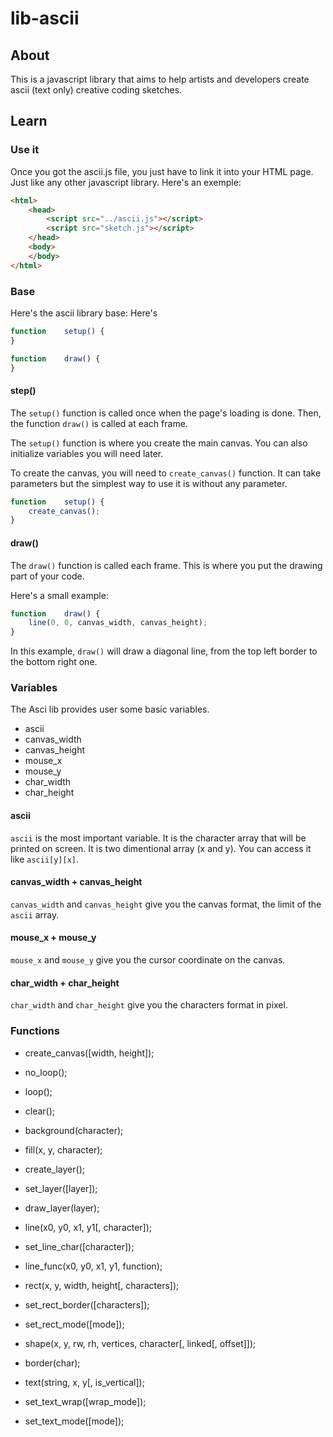 # lib-ascii

## About

This is a javascript library that aims to help artists and developers create ascii (text only) creative coding sketches.

## Learn

### Use it

Once you got the ascii.js file, you just have to link it into your HTML page. Just like any other javascript library.
Here's an exemple:
```html
<html>
	<head>
		<script src="../ascii.js"></script>
		<script src="sketch.js"></script>
	</head>
	<body>
	</body>
</html>
```

### Base

Here's the ascii library base:
Here's 
```javascript
function	setup() {
}

function	draw() {
}
```

#### step()

The `setup()` function is called once when the page's loading is done. Then,
the function `draw()` is called at each frame.

The `setup()` function is where you create the main canvas. You can also
initialize variables you will need later.

To create the canvas, you will need to `create_canvas()` function.
It can take parameters but the simplest way to use it is without any parameter.

```javascript
function	setup() {
	create_canvas();
}
```

#### draw()

The `draw()` function is called each frame. This is where you put the drawing
part of your code.

Here's a small example:

```javascript
function	draw() {
	line(0, 0, canvas_width, canvas_height);
}
```

In this example, `draw()` will draw a diagonal line, from the top left border to
the bottom right one.

### Variables

The Asci lib provides user some basic variables.

- ascii
- canvas_width
- canvas_height
- mouse_x
- mouse_y
- char_width
- char_height

#### ascii

`ascii` is the most important variable. It is the character array that will be
printed on screen. It is two dimentional array (x and y). You can access it
like `ascii[y][x]`.

#### canvas_width + canvas_height

`canvas_width` and `canvas_height` give you the canvas format, the limit of the
`ascii` array.

#### mouse_x + mouse_y

`mouse_x` and `mouse_y` give you the cursor coordinate on the canvas.

#### char_width + char_height

`char_width` and `char_height` give you the characters format in pixel.

### Functions

- create_canvas([width, height]);

- no_loop();
- loop();

- clear();
- background(character);
- fill(x, y, character);

- create_layer();
- set_layer([layer]);
- draw_layer(layer);

- line(x0, y0, x1, y1[, character]);
- set_line_char([character]);

- line_func(x0, y0, x1, y1, function);

- rect(x, y, width, height[, characters]);
- set_rect_border([characters]);
- set_rect_mode([mode]);

- shape(x, y, rw, rh, vertices, character[, linked[, offset]]);

- border(char);

- text(string, x, y[, is_vertical]);
- set_text_wrap([wrap_mode]);
- set_text_mode([mode]);
